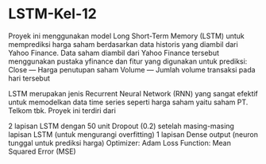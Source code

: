 # LSTM-Kel-12
Proyek ini menggunakan model Long Short-Term Memory (LSTM) untuk memprediksi harga saham berdasarkan data historis yang diambil dari Yahoo Finance. Data saham diambil dari Yahoo Finance tersebut menggunakan pustaka yfinance dan fitur yang digunakan untuk prediksi: 
Close — Harga penutupan saham
Volume — Jumlah volume transaksi pada hari tersebut

LSTM merupakan jenis Recurrent Neural Network (RNN) yang sangat efektif untuk memodelkan data time series seperti harga saham yaitu saham PT. Telkom tbk. Proyek ini terdiri dari 

2 lapisan LSTM dengan 50 unit
Dropout (0.2) setelah masing-masing lapisan LSTM (untuk mengurangi overfitting)
1 lapisan Dense output (neuron tunggal untuk prediksi harga)
Optimizer: Adam
Loss Function: Mean Squared Error (MSE)

